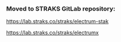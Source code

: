 ### Moved to STRAKS GitLab repository:

https://lab.straks.co/straks/electrum-stak

https://lab.straks.co/straks/electrumx

